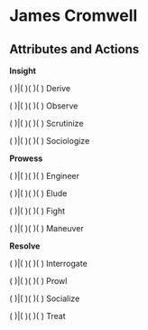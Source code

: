 # James Cromwell
## Attributes and Actions
**Insight**

( )|( )( )( ) Derive

( )|( )( )( ) Observe

( )|( )( )( ) Scrutinize

( )|( )( )( ) Sociologize

**Prowess**

( )|( )( )( ) Engineer

( )|( )( )( ) Elude

( )|( )( )( ) Fight

( )|( )( )( ) Maneuver

**Resolve**

( )|( )( )( ) Interrogate

( )|( )( )( ) Prowl

( )|( )( )( ) Socialize

( )|( )( )( ) Treat
